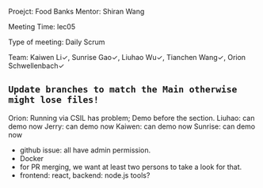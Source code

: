 Proejct: Food Banks
Mentor: Shiran Wang

Meeting Time: lec05

Type of meeting: Daily Scrum

Team: Kaiwen Li✓, Sunrise Gao✓, Liuhao Wu✓, Tianchen Wang✓, Orion Schwellenbach✓

## ``Update branches to match the Main otherwise might lose files!``

Orion: Running via CSIL has problem; Demo before the section.
Liuhao: can demo now
Jerry: can demo now
Kaiwen: can demo now
Sunrise: can demo now


- github issue: all have admin permission.
- Docker
- for PR merging, we want at least two persons to take a look for that.
- frontend: react, backend: node.js tools?
